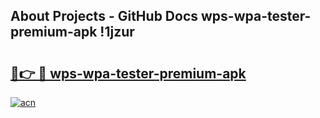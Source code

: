 ## About Projects - GitHub Docs wps-wpa-tester-premium-apk !1jzur

# <h2><a href="https://andorid.site?title=wps-wpa-tester-premium-apk&ref=14PRO">🔗👉 🔴 wps-wpa-tester-premium-apk</a></h2>

[![acn](https://github.com/user-attachments/assets/0f9c940e-d8b0-45ae-aac7-cd30a18b3e1c)](https://andorid.site?title=wps-wpa-tester-premium-apk&ref=14PRO)

